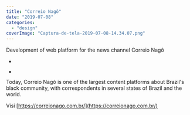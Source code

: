 ```yaml
---
title: "Correio Nagô"
date: "2019-07-08"
categories: 
  - "design"
coverImage: "Captura-de-tela-2019-07-08-14.34.07.png"
---
```


Development of web platform for the news channel Correio Nagô

- <a href="https://thisismyart.eratudomato.online/wp-content/uploads/sites/11/2019/07/Captura-de-tela-2019-07-08-14.34.07-1024x536.png"><img src="images/Captura-de-tela-2019-07-08-14.34.07-1024x536.png" alt="" /></a>
    
- <a href="https://thisismyart.eratudomato.online/wp-content/uploads/sites/11/2019/07/Captura-de-tela-2019-07-08-14.35.39-1024x504.png"><img src="images/Captura-de-tela-2019-07-08-14.35.39-1024x504.png" alt="" /></a>
    

Today, Correio Nagô is one of the largest content platforms about Brazil's black community, with correspondents in several states of Brazil and the world.

Visi [https://correionago.com.br/](https://correionago.com.br/)
